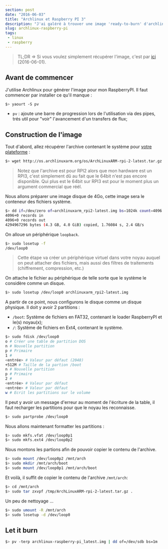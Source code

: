 ```yaml
---
section: post
date: "2016-06-03"
title: "Archlinux et Raspberry PI 3"
description: "J'ai galéré à trouver une image 'ready-to-burn' d'archlinux pour mon raspberry pi, du coup voici comment en créer une."
slug: archlinux-raspberry-pi
tags:
 - linux
 - raspberry
---
```


> TL;DR => Si vous voulez simplement récupérer l'image, c'est par [ici](https://mega.nz/#!BYEiDADT!n4h-uAuNNqRL4bQifMGB3TvdXNLPYRpv3pzKc92xIso) (2016-06-01).

## Avant de commencer

J'utilise Archlinux pour générer l'image pour mon RaspberryPI. Il faut commencer par installer ce qu'il manque :
```sh
$> yaourt -S pv
```

  * `pv` : ajoute une barre de progression lors de l'utilisation via des pipes, trés util pour "voir" l'avancement d'un transfers de flux;

## Construction de l'image

Tout d'abord, allez récupérer l'archive contenant le système pour [votre plateforme](https://archlinuxarm.org/about/downloads) :

```sh
$> wget http://os.archlinuxarm.org/os/ArchLinuxARM-rpi-2-latest.tar.gz
```

   > Notez que l'archive est pour RPI2 alors que mon hardware est un RPI3, c'est
   simplement dû au fait que le 64bit n'est pas encore disponible. Qui plus est
   le 64bit sur RPI3 est pour le moment plus un argument commercial que réél.

Nous allons préparer une image disque de 4Go, cette image sera le conteneur des fichiers système.
```sh
$> dd if=/dev/zero of=archlinuxarm_rpi2-latest.img bs=1024k count=4096
4096+0 records in
4096+0 records out
4294967296 bytes (4.3 GB, 4.0 GiB) copied, 1.76084 s, 2.4 GB/s
```

On alloue un périphérique `loopback`.
```sh
$> sudo losetup -f
/dev/loop0
```

  > Cette étape va créer un périphérique virtuel dans votre noyau auquel on peut
  attacher des fichiers, mais aussi des filtres de traitements (chiffrement,
  compression, etc.)

On attache le fichier au périphérique de telle sorte que le système le considère comme un disque.
```sh
$> sudo losetup /dev/loop0 archlinuxarm_rpi2-latest.img
```

A partir de ce point, nous configurons le disque comme un disque physique. Il doit y avoir 2 partitions :

  * `/boot`: Système de fichiers en FAT32, contenant le loader RaspberryPI et le(s) noyau(x);
  * `/`: Système de fichiers en Ext4, contenant le système.

```sh
$> sudo fdisk /dev/loop0
o # Créer une table de partition DOS
n # Nouvelle partition
p # Primaire
1 #
<entrée> # Valeur par défaut (2048)
+512M # Taille de la partion /boot
n # Nouvelle partition
p # Primaire
2 #
<entrée> # Valeur par défaut
<entrée> # Valeur par défaut
w # Ecrit les partitions sur le volume
```

Il peut y avoir un message d'erreur au moment de l'écriture de la table, il faut
recharger les partitions pour que le noyau les reconnaisse.

```sh
$> sudo partprobe /dev/loop0
```

Nous allons maintenant formatter les partitions :

```sh
$> sudo mkfs.vfat /dev/loop0p1
$> sudo mkfs.ext4 /dev/loop0p2
```

Nous montons les partions afin de pouvoir copier le contenu de l'archive.

```sh
$> sudo mount /dev/loop0p2 /mnt/arch
$> sudo mkdir /mnt/arch/boot
$> sudo mount /dev/loop0p1 /mnt/arch/boot
```

Et voilà, il suffit de copier le contenu de l'archive `/mnt/arch`:

```sh
$> cd /mnt/arch
$> sudo tar zxvpf /tmp/ArchLinuxARM-rpi-2-latest.tar.gz .
```

Un peu de nettoyage ...

```sh
$> sudo umount -R /mnt/arch
$> sudo losetup -d /dev/loop0
```

## Let it burn

```sh
$> pv -terp archlinux-raspberry-pi_latest.img | dd of=/dev/sdb bs=1m
```
